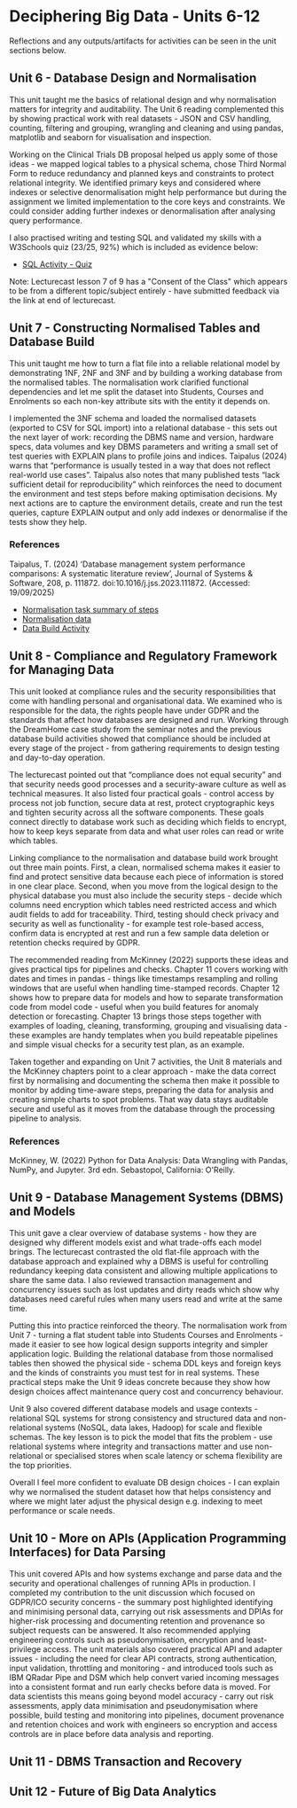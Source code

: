 # Deciphering Big Data - Units 6-12

Reflections and any outputs/artifacts for activities can be seen in the unit sections below.

## Unit 6 - Database Design and Normalisation

This unit taught me the basics of relational design and why normalisation matters for integrity and auditability. The Unit 6 reading complemented this by showing practical work with real datasets - JSON and CSV handling, counting, filtering and grouping, wrangling and cleaning and using pandas, matplotlib and seaborn for visualisation and inspection. 

Working on the Clinical Trials DB proposal helped us apply some of those ideas - we mapped logical tables to a physical schema, chose Third Normal Form to reduce redundancy and planned keys and constraints to protect relational integrity. We identified primary keys and considered where indexes or selective denormalisation might help performance but during the assignment we limited implementation to the core keys and constraints. We could consider adding further indexes or denormalisation after analysing query performance.

I also practised writing and testing SQL and validated my skills with a W3Schools quiz (23/25, 92%) which is included as evidence below:

- [SQL Activity - Quiz](/images/sql_activity.png)

Note: Lecturecast lesson 7 of 9 has a "Consent of the Class" which appears to be from a different topic/subject entirely - have submitted feedback via the link at end of lecturecast.



## Unit 7 - Constructing Normalised Tables and Database Build

This unit taught me how to turn a flat file into a reliable relational model by demonstrating 1NF, 2NF and 3NF and by building a working database from the normalised tables. The normalisation work clarified functional dependencies and let me split the dataset into Students, Courses and Enrolments so each non-key attribute sits with the entity it depends on.

I implemented the 3NF schema and loaded the normalised datasets (exported to CSV for SQL import) into a relational database - this sets out the next layer of work: recording the DBMS name and version, hardware specs, data volumes and key DBMS parameters and writing a small set of test queries with EXPLAIN plans to profile joins and indices. Taipalus (2024) warns that “performance is usually tested in a way that does not reflect real-world use cases”. Taipalus also notes that many published tests “lack sufficient detail for reproducibility” which reinforces the need to document the environment and test steps before making optimisation decisions. My next actions are to capture the environment details, create and run the test queries, capture EXPLAIN output and only add indexes or denormalise if the tests show they help.

### References

Taipalus, T. (2024) ‘Database management system performance comparisons: A systematic literature review’, Journal of Systems & Software, 208, p. 111872. doi:10.1016/j.jss.2023.111872. (Accessed: 19/09/2025)

- [Normalisation task summary of steps](/pdf/Normalisation_Task.pdf)
- [Normalisation data](/pdf/Student_Data_Normalisation_Task_v1.xlsx)
- [Data Build Activity](/images/data_build_activity.PNG)

## Unit 8 - Compliance and Regulatory Framework for Managing Data

This unit looked at compliance rules and the security responsibilities that come with handling personal and organisational data. We examined who is responsible for the data, the rights people have under GDPR and the standards that affect how databases are designed and run. Working through the DreamHome case study from the seminar notes and the previous database build activities showed that compliance should be included at every stage of the project - from gathering requirements to design testing and day-to-day operation.  

The lecturecast pointed out that “compliance does not equal security” and that security needs good processes and a security-aware culture as well as technical measures. It also listed four practical goals - control access by process not job function, secure data at rest, protect cryptographic keys and tighten security across all the software components. These goals connect directly to database work such as deciding which fields to encrypt, how to keep keys separate from data and what user roles can read or write which tables. 

Linking compliance to the normalisation and database build work brought out three main points. First, a clean, normalised schema makes it easier to find and protect sensitive data because each piece of information is stored in one clear place. Second, when you move from the logical design to the physical database you must also include the security steps - decide which columns need encryption which tables need restricted access and which audit fields to add for traceability. Third, testing should check privacy and security as well as functionality - for example test role-based access, confirm data is encrypted at rest and run a few sample data deletion or retention checks required by GDPR.  

The recommended reading from McKinney (2022) supports these ideas and gives practical tips for pipelines and checks. Chapter 11 covers working with dates and times in pandas - things like timestamps resampling and rolling windows that are useful when handling time-stamped records.  Chapter 12 shows how to prepare data for models and how to separate transformation code from model code - useful when you build features for anomaly detection or forecasting.  Chapter 13 brings those steps together with examples of loading, cleaning, transforming, grouping and visualising data - these examples are handy templates when you build repeatable pipelines and simple visual checks for a security test plan, as an example.

Taken together and expanding on Unit 7 activities, the Unit 8 materials and the McKinney chapters point to a clear approach - make the data correct first by normalising and documenting the schema then make it possible to monitor by adding time-aware steps, preparing the data for analysis and creating simple charts to spot problems. That way data stays auditable secure and useful as it moves from the database through the processing pipeline to analysis. 

### References

McKinney, W. (2022) Python for Data Analysis: Data Wrangling with Pandas, NumPy, and Jupyter. 3rd edn. Sebastopol, California: O'Reilly.

## Unit 9 - Database Management Systems (DBMS) and Models

This unit gave a clear overview of database systems - how they are designed why different models exist and what trade-offs each model brings. The lecturecast contrasted the old flat-file approach with the database approach and explained why a DBMS is useful for controlling redundancy keeping data consistent and allowing multiple applications to share the same data. I also reviewed transaction management and concurrency issues such as lost updates and dirty reads which show why databases need careful rules when many users read and write at the same time.

Putting this into practice reinforced the theory. The normalisation work from Unit 7 - turning a flat student table into Students Courses and Enrolments - made it easier to see how logical design supports integrity and simpler application logic. Building the relational database from those normalised tables then showed the physical side - schema DDL keys and foreign keys and the kinds of constraints you must test for in real systems. These practical steps make the Unit 9 ideas concrete because they show how design choices affect maintenance query cost and concurrency behaviour.

Unit 9 also covered different database models and usage contexts - relational SQL systems for strong consistency and structured data and non-relational systems (NoSQL, data lakes, Hadoop) for scale and flexible schemas. The key lesson is to pick the model that fits the problem - use relational systems where integrity and transactions matter and use non-relational or specialised stores when scale latency or schema flexibility are the top priorities.

Overall I feel more confident to evaluate DB design choices - I can explain why we normalised the student dataset how that helps consistency and where we might later adjust the physical design e.g. indexing to meet performance or scale needs.

## Unit 10 - More on APIs (Application Programming Interfaces) for Data Parsing

This unit covered APIs and how systems exchange and parse data and the security and operational challenges of running APIs in production. I completed my contribution to the unit discussion which focused on GDPR/ICO security concerns - the summary post highlighted identifying and minimising personal data, carrying out risk assessments and DPIAs for higher-risk processing and documenting retention and provenance so subject requests can be answered. It also recommended applying engineering controls such as pseudonymisation, encryption and least-privilege access. The unit materials also covered practical API and adapter issues - including the need for clear API contracts, strong authentication, input validation, throttling and monitoring - and introduced tools such as IBM QRadar Pipe and DSM which help convert varied incoming messages into a consistent format and run early checks before data is moved. For data scientists this means going beyond model accuracy - carry out risk assessments, apply data minimisation and pseudonymisation where possible, build testing and monitoring into pipelines, document provenance and retention choices and work with engineers so encryption and access controls are in place before data analysis and reporting.

## Unit 11 - DBMS Transaction and Recovery


## Unit 12 - Future of Big Data Analytics


